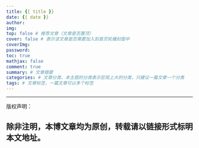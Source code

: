 ```yaml
---
title: {{ title }}
date: {{ date }}
author:
img:
top: false # 推荐文章（文章是否置顶）
cover: false # 表示该文章是否需要加入到首页轮播封面中
coverImg:
password:
toc: true
mathjax: false
comment: true
summary: # 文章摘要
categories: # 文章分类，本主题的分类表示宏观上大的分类，只建议一篇文章一个分类
tags: # 文章标签，一篇文章可以多个标签
---
```

---
版权声明：

除非注明，本博文章均为原创，转载请以链接形式标明本文地址。
---